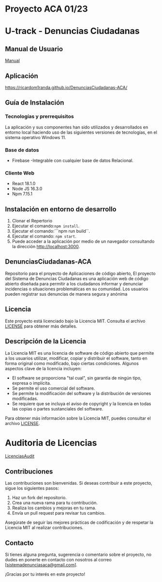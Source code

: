 # Proyecto ACA 01/23
# U-track - Denuncias Ciudadanas

## Manual de Usuario
[Manual](./ManualDeUsuario.pdf)


## Aplicación
https://ricardom1randa.github.io/DenunciasCiudadanas-ACA/


## Guía de Instalación
### Tecnologías y prerrequisitos
La aplicación y sus componentes han sido utilizados y desarrollados en entorno local haciendo uso de las siguientes versiones de tecnologías, en el sistema operativo Windows 11. 
### Base de datos
  * Firebase 
	-Integrable con cualquier base de datos Relacional.

### Cliente Web
  * React 18.1.0
  * Node JS 16.3.0
  * Npm 7.15.1

## Instalación en entorno de desarrollo   

  1. Clonar el Repertorio 
  2. Ejecutar el comando:```npm install```.
  3. Ejecutar el comando:```npm run build``.
  4. Ejecutar el comando: ```npm start```.
  5. Puede acceder a la aplicación por medio de un navegador consultando la dirección [http://localhost:3000](http://localhost:3000).


## DenunciasCiudadanas-ACA
Repositorio para el proyecto de Aplicaciones de código abierto, El proyecto del Sistema de Denuncias Ciudadanas es una aplicación web de código abierto diseñada para permitir a los ciudadanos informar y denunciar incidencias o situaciones problemáticas en su comunidad. Los usuarios pueden registrar sus denuncias de manera segura y anónima

## Licencia

Este proyecto está licenciado bajo la Licencia MIT. Consulta el archivo [LICENSE](LICENSE) para obtener más detalles.

## Descripción de la Licencia

La Licencia MIT es una licencia de software de código abierto que permite a los usuarios utilizar, modificar, copiar y distribuir el software, tanto en forma original como modificado, bajo ciertas condiciones. Algunos aspectos clave de la licencia incluyen:

- El software se proporciona "tal cual", sin garantía de ningún tipo, expresa o implícita.
- Se permite el uso comercial del software.
- Se permite la modificación del software y la distribución de versiones modificadas.
- Se requiere que se incluya el aviso de copyright y la licencia en todas las copias o partes sustanciales del software.

Para obtener más información sobre la Licencia MIT, puedes consultar el archivo [LICENSE](LICENSE).

# Auditoria de Licencias 
[LicenciasAudit](./AuditoriaLicencias.html)


## Contribuciones

Las contribuciones son bienvenidas. Si deseas contribuir a este proyecto, sigue los siguientes pasos:

1. Haz un fork del repositorio.
2. Crea una nueva rama para tu contribución.
3. Realiza los cambios y mejoras en tu rama.
4. Envía un pull request para revisar tus cambios.

Asegúrate de seguir las mejores prácticas de codificación y de respetar la Licencia MIT al realizar contribuciones.

## Contacto

Si tienes alguna pregunta, sugerencia o comentario sobre el proyecto, no dudes en ponerte en contacto con nosotros al correo [sistemadenunciasaca@gmail.com].

¡Gracias por tu interés en este proyecto!

